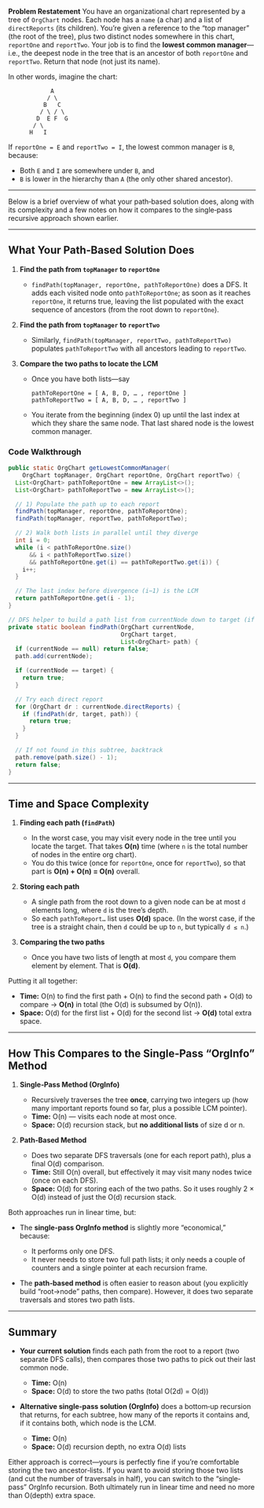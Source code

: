 **Problem Restatement**
You have an organizational chart represented by a tree of `OrgChart` nodes. Each node has a `name` (a char) and a list of `directReports` (its children). You’re given a reference to the “top manager” (the root of the tree), plus two distinct nodes somewhere in this chart, `reportOne` and `reportTwo`. Your job is to find the **lowest common manager**—i.e., the deepest node in the tree that is an ancestor of both `reportOne` and `reportTwo`. Return that node (not just its name).

In other words, imagine the chart:

```
            A
           / \
          B   C
         / \ / \
        D  E F  G
       / \
      H   I
```

If `reportOne = E` and `reportTwo = I`, the lowest common manager is `B`, because:

* Both `E` and `I` are somewhere under `B`, and
* `B` is lower in the hierarchy than `A` (the only other shared ancestor).

---
Below is a brief overview of what your path‐based solution does, along with its complexity and a few notes on how it compares to the single‐pass recursive approach shown earlier.

---

## What Your Path‐Based Solution Does

1. **Find the path from `topManager` to `reportOne`**

   * `findPath(topManager, reportOne, pathToReportOne)` does a DFS. It adds each visited node onto `pathToReportOne`; as soon as it reaches `reportOne`, it returns true, leaving the list populated with the exact sequence of ancestors (from the root down to `reportOne`).

2. **Find the path from `topManager` to `reportTwo`**

   * Similarly, `findPath(topManager, reportTwo, pathToReportTwo)` populates `pathToReportTwo` with all ancestors leading to `reportTwo`.

3. **Compare the two paths to locate the LCM**

   * Once you have both lists—say

     ```
     pathToReportOne = [ A, B, D, … , reportOne ]
     pathToReportTwo = [ A, B, D, … , reportTwo ]
     ```
   * You iterate from the beginning (index 0) up until the last index at which they share the same node. That last shared node is the lowest common manager.

### Code Walkthrough

```java
public static OrgChart getLowestCommonManager(
    OrgChart topManager, OrgChart reportOne, OrgChart reportTwo) {
  List<OrgChart> pathToReportOne = new ArrayList<>();
  List<OrgChart> pathToReportTwo = new ArrayList<>();

  // 1) Populate the path up to each report
  findPath(topManager, reportOne, pathToReportOne);
  findPath(topManager, reportTwo, pathToReportTwo);

  // 2) Walk both lists in parallel until they diverge
  int i = 0;
  while (i < pathToReportOne.size()
      && i < pathToReportTwo.size()
      && pathToReportOne.get(i) == pathToReportTwo.get(i)) {
    i++;
  }

  // The last index before divergence (i−1) is the LCM
  return pathToReportOne.get(i - 1);
}

// DFS helper to build a path list from currentNode down to target (if it exists)
private static boolean findPath(OrgChart currentNode,
                                OrgChart target,
                                List<OrgChart> path) {
  if (currentNode == null) return false;
  path.add(currentNode);

  if (currentNode == target) {
    return true; 
  }

  // Try each direct report
  for (OrgChart dr : currentNode.directReports) {
    if (findPath(dr, target, path)) {
      return true; 
    }
  }

  // If not found in this subtree, backtrack
  path.remove(path.size() - 1);
  return false;
}
```

---

## Time and Space Complexity

1. **Finding each path (`findPath`)**

   * In the worst case, you may visit every node in the tree until you locate the target. That takes **O(n)** time (where `n` is the total number of nodes in the entire org chart).
   * You do this twice (once for `reportOne`, once for `reportTwo`), so that part is **O(n) + O(n) = O(n)** overall.

2. **Storing each path**

   * A single path from the root down to a given node can be at most `d` elements long, where `d` is the tree’s depth.
   * So each `pathToReport…` list uses **O(d)** space. (In the worst case, if the tree is a straight chain, then `d` could be up to `n`, but typically `d ≤ n`.)

3. **Comparing the two paths**

   * Once you have two lists of length at most `d`, you compare them element by element. That is **O(d)**.

Putting it all together:

* **Time:** O(n) to find the first path + O(n) to find the second path + O(d) to compare → **O(n)** in total (the O(d) is subsumed by O(n)).
* **Space:** O(d) for the first list + O(d) for the second list → **O(d)** total extra space.

---

## How This Compares to the Single‐Pass “OrgInfo” Method

1. **Single‐Pass Method (OrgInfo)**

   * Recursively traverses the tree **once**, carrying two integers up (how many important reports found so far, plus a possible LCM pointer).
   * **Time:** O(n) — visits each node at most once.
   * **Space:** O(d) recursion stack, but **no additional lists** of size d or n.

2. **Path‐Based Method**

   * Does two separate DFS traversals (one for each report path), plus a final O(d) comparison.
   * **Time:** Still O(n) overall, but effectively it may visit many nodes twice (once on each DFS).
   * **Space:** O(d) for storing each of the two paths. So it uses roughly 2 × O(d) instead of just the O(d) recursion stack.

Both approaches run in linear time, but:

* The **single‐pass OrgInfo method** is slightly more “economical,” because:

  * It performs only one DFS.
  * It never needs to store two full path lists; it only needs a couple of counters and a single pointer at each recursion frame.

* The **path‐based method** is often easier to reason about (you explicitly build “root→node” paths, then compare). However, it does two separate traversals and stores two path lists.

---

## Summary

* **Your current solution** finds each path from the root to a report (two separate DFS calls), then compares those two paths to pick out their last common node.

  * **Time:** O(n)
  * **Space:** O(d) to store the two paths (total O(2d) = O(d))

* **Alternative single‐pass solution (OrgInfo)** does a bottom‐up recursion that returns, for each subtree, how many of the reports it contains and, if it contains both, which node is the LCM.

  * **Time:** O(n)
  * **Space:** O(d) recursion depth, no extra O(d) lists

Either approach is correct—yours is perfectly fine if you’re comfortable storing the two ancestor‐lists. If you want to avoid storing those two lists (and cut the number of traversals in half), you can switch to the “single‐pass” OrgInfo recursion. Both ultimately run in linear time and need no more than O(depth) extra space.
